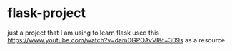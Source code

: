 # flask-project
just a project that I am using to learn flask
used this https://www.youtube.com/watch?v=dam0GPOAvVI&t=309s as a resource
